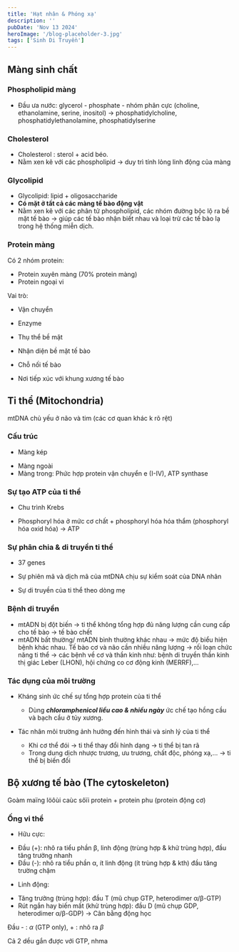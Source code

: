 ```yaml
---
title: 'Hạt nhân & Phóng xạ'
description: ''
pubDate: 'Nov 13 2024'
heroImage: '/blog-placeholder-3.jpg'
tags: ['Sinh Di Truyền']
---
```


## Màng sinh chất

### Phospholipid màng

* Đầu ưa nước: glycerol - phosphate - nhóm phân cực (choline, ethanolamine, serine, inositol) -> phosphatidylcholine, phosphatidylethanolamine, phosphatidylserine

### Cholesterol

- Cholesterol : sterol + acid béo.
- Nằm xen kẽ với các phospholipid → duy trì tính lỏng linh động của màng

### Glycolipid

- Glycolipid: lipid + oligosaccharide
- **Có mặt ở tất cả các màng tế bào động vật**
- Nằm xen kẽ với các phân tử phospholipid, các nhóm đường bộc lộ ra bề mặt tế bào → giúp các tế bào nhận biết nhau và loại trừ các tế bào lạ trong hệ thống miễn dịch.

### Protein màng

Có 2 nhóm protein:

+ Protein xuyên màng (70% protein màng)
+ Protein ngoại vi

Vai trò:

* Vận chuyển

* Enzyme

* Thụ thể bề mặt

* Nhận diện bề mặt tế bào

* Chỗ nối tế bào

* Nơi tiếp xúc với khung xương tế bào

## Ti thể (Mitochondria)

mtDNA chủ yếu ở não và tim (các cơ quan khác k rõ rệt)

### Cấu trúc

- Màng kép
+ Màng ngoài
+ Màng trong:
  Phức hợp protein vận chuyển e (I-IV),
  ATP synthase

### Sự tạo ATP của ti thể

* Chu trình Krebs

* Phosphoryl hóa ở mức cơ chất + phosphoryl hóa hóa thẩm
  (phosphoryl hóa oxid hóa) -> ATP

### Sự phân chia & di truyền ti thể

* 37 genes

* Sự phiên mã và dịch mã của
  mtDNA chịu sự kiểm soát của
  DNA nhân
- Sự di truyền của ti thể theo dòng
  mẹ

### Bệnh di truyền

- mtADN bị đột biến → ti thể không tổng hợp đủ
  năng lượng cần cung cấp cho tế bào → tế bào chết
- mtADN bất thường/ mtADN bình thường khác
  nhau → mức độ biểu hiện bệnh khác nhau.
  Tế bào cơ và não cần nhiều năng lượng → rối
  loạn chức năng ti thể → các bệnh về cơ và thần
  kinh như: bệnh di truyền thần kinh thị giác Leber
  (LHON), hội chứng co cơ động kinh (MERRF),…

### Tác dụng của môi trường

- Kháng sinh ức chế sự tổng hợp protein của ti thể
  
  - Dùng ***chloramphenicol liều cao & nhiều ngày*** ức chế tạo hồng cầu và bạch cầu ở tủy xương.

- Tác nhân môi trường ảnh hưởng đến hình thái và sinh lý của ti thể
  
  - Khi cơ thể đói → ti thể thay đổi hình dạng → ti thể bị tan rã
  - Trong dung dịch nhược trương, ưu trương, chất độc, phóng xạ,... → ti thể bị biến đổi

## Bộ xương tế bào (The cytoskeleton)

Goàm maïng löôùi caùc sôïi protein + protein phu (protein động cơ)

### Ống vi thể

- Hữu cực:
+ Đầu (+): nhô ra tiểu phần β, linh
  động (trùng hợp & khử trùng hợp), đầu tăng trưởng nhanh
+ Đầu (-): nhô ra tiểu phần α, ít linh
  động (ít trùng hợp & kth) đầu tăng trường chậm
- Linh động:
+ Tăng trưởng (trùng hợp): đầu T
  (mũ chụp GTP, heterodimer α/β-GTP)
+ Rút ngắn hay biến mất (khử trùng
  hợp): đầu D (mũ chụp GDP,
  heterodimer α/β-GDP)
  → Cân bằng động học

Đầu - : $\alpha$ (GTP only), + : nhô ra $\beta$

Cả 2 dều gắn được với GTP, nhma 
